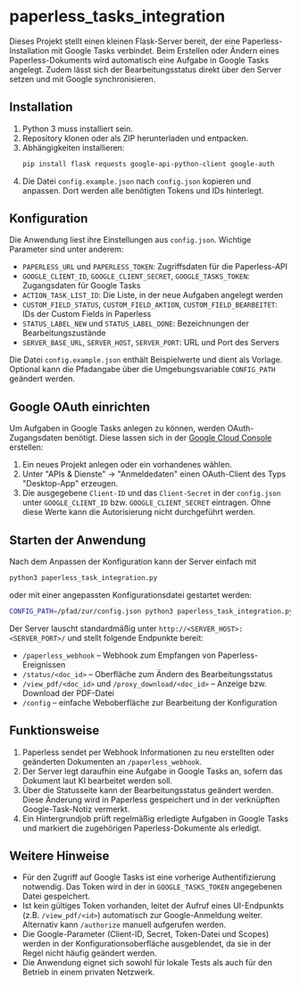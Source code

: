 # paperless_tasks_integration

Dieses Projekt stellt einen kleinen Flask-Server bereit, der eine Paperless-Installation mit Google Tasks verbindet. Beim Erstellen oder Ändern eines Paperless-Dokuments wird automatisch eine Aufgabe in Google Tasks angelegt. Zudem lässt sich der Bearbeitungsstatus direkt über den Server setzen und mit Google synchronisieren.

## Installation
1. Python 3 muss installiert sein.
2. Repository klonen oder als ZIP herunterladen und entpacken.
3. Abhängigkeiten installieren:
   ```bash
   pip install flask requests google-api-python-client google-auth
   ```
4. Die Datei `config.example.json` nach `config.json` kopieren und anpassen.
   Dort werden alle benötigten Tokens und IDs hinterlegt.

## Konfiguration
Die Anwendung liest ihre Einstellungen aus `config.json`. Wichtige Parameter sind unter anderem:

- `PAPERLESS_URL` und `PAPERLESS_TOKEN`: Zugriffsdaten für die Paperless-API
- `GOOGLE_CLIENT_ID`, `GOOGLE_CLIENT_SECRET`, `GOOGLE_TASKS_TOKEN`: Zugangsdaten für Google Tasks
- `ACTION_TASK_LIST_ID`: Die Liste, in der neue Aufgaben angelegt werden
- `CUSTOM_FIELD_STATUS`, `CUSTOM_FIELD_AKTION`, `CUSTOM_FIELD_BEARBEITET`: IDs der Custom Fields in Paperless
- `STATUS_LABEL_NEW` und `STATUS_LABEL_DONE`: Bezeichnungen der Bearbeitungszustände
- `SERVER_BASE_URL`, `SERVER_HOST`, `SERVER_PORT`: URL und Port des Servers

Die Datei `config.example.json` enthält Beispielwerte und dient als Vorlage. Optional kann die Pfadangabe über die Umgebungsvariable `CONFIG_PATH` geändert werden.

## Google OAuth einrichten
Um Aufgaben in Google Tasks anlegen zu können, werden OAuth-Zugangsdaten benötigt.
Diese lassen sich in der [Google Cloud Console](https://console.cloud.google.com/)
erstellen:
1. Ein neues Projekt anlegen oder ein vorhandenes wählen.
2. Unter "APIs & Dienste" → "Anmeldedaten" einen OAuth-Client des Typs
   "Desktop-App" erzeugen.
3. Die ausgegebene `Client-ID` und das `Client-Secret` in der `config.json` unter
   `GOOGLE_CLIENT_ID` bzw. `GOOGLE_CLIENT_SECRET` eintragen.
Ohne diese Werte kann die Autorisierung nicht durchgeführt werden.

## Starten der Anwendung
Nach dem Anpassen der Konfiguration kann der Server einfach mit

```bash
python3 paperless_task_integration.py
```

oder mit einer angepassten Konfigurationsdatei gestartet werden:

```bash
CONFIG_PATH=/pfad/zur/config.json python3 paperless_task_integration.py
```

Der Server lauscht standardmäßig unter `http://<SERVER_HOST>:<SERVER_PORT>/` und stellt folgende Endpunkte bereit:

- `/paperless_webhook` – Webhook zum Empfangen von Paperless-Ereignissen
- `/status/<doc_id>` – Oberfläche zum Ändern des Bearbeitungsstatus
- `/view_pdf/<doc_id>` und `/proxy_download/<doc_id>` – Anzeige bzw. Download der PDF-Datei
- `/config` – einfache Weboberfläche zur Bearbeitung der Konfiguration

## Funktionsweise
1. Paperless sendet per Webhook Informationen zu neu erstellten oder geänderten Dokumenten an `/paperless_webhook`.
2. Der Server legt daraufhin eine Aufgabe in Google Tasks an, sofern das Dokument laut KI bearbeitet werden soll.
3. Über die Statusseite kann der Bearbeitungsstatus geändert werden. Diese Änderung wird in Paperless gespeichert und in der verknüpften Google-Task-Notiz vermerkt.
4. Ein Hintergrundjob prüft regelmäßig erledigte Aufgaben in Google Tasks und markiert die zugehörigen Paperless-Dokumente als erledigt.

## Weitere Hinweise
- Für den Zugriff auf Google Tasks ist eine vorherige Authentifizierung notwendig. Das Token wird in der in `GOOGLE_TASKS_TOKEN` angegebenen Datei gespeichert.
- Ist kein gültiges Token vorhanden, leitet der Aufruf eines UI-Endpunkts (z.B. `/view_pdf/<id>`) automatisch zur Google-Anmeldung weiter. Alternativ kann `/authorize` manuell aufgerufen werden.
- Die Google-Parameter (Client-ID, Secret, Token-Datei und Scopes) werden in der Konfigurationsoberfläche ausgeblendet, da sie in der Regel nicht häufig geändert werden.
- Die Anwendung eignet sich sowohl für lokale Tests als auch für den Betrieb in einem privaten Netzwerk.

